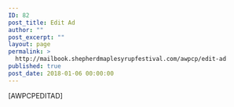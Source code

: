 ```yaml
---
ID: 82
post_title: Edit Ad
author: ""
post_excerpt: ""
layout: page
permalink: >
  http://mailbook.shepherdmaplesyrupfestival.com/awpcp/edit-ad
published: true
post_date: 2018-01-06 00:00:00
---
```

[AWPCPEDITAD]